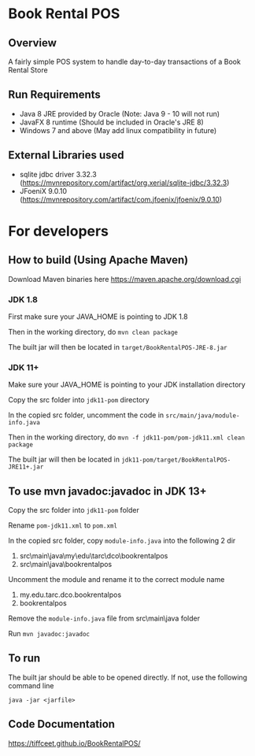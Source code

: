 # Book Rental POS
## Overview
A fairly simple POS system to handle day-to-day transactions of a Book Rental Store

## Run Requirements

- Java 8 JRE provided by Oracle (Note: Java 9 - 10 will not run)
- JavaFX 8 runtime (Should be included in Oracle's JRE 8)
- Windows 7 and above (May add linux compatibility in future)

## External Libraries used

- sqlite jdbc driver 3.32.3 (https://mvnrepository.com/artifact/org.xerial/sqlite-jdbc/3.32.3)
- JFoeniX 9.0.10 (https://mvnrepository.com/artifact/com.jfoenix/jfoenix/9.0.10)

# For developers

## How to build (Using Apache Maven)
Download Maven binaries here https://maven.apache.org/download.cgi 

### JDK 1.8
First make sure your JAVA_HOME is pointing to JDK 1.8

Then in the working directory, do `mvn clean package`

The built jar will then be located in `target/BookRentalPOS-JRE-8.jar`

### JDK 11+
Make sure your JAVA_HOME is pointing to your JDK installation directory

Copy the src folder into `jdk11-pom` directory

In the copied src folder, uncomment the code in `src/main/java/module-info.java` 

Then in the working directory, do `mvn -f jdk11-pom/pom-jdk11.xml clean package`

The built jar will then be located in `jdk11-pom/target/BookRentalPOS-JRE11+.jar`

## To use mvn javadoc:javadoc in JDK 13+
Copy the src folder into `jdk11-pom` folder

Rename `pom-jdk11.xml` to `pom.xml`

In the copied src folder, copy `module-info.java` into the following 2 dir
1. src\main\java\my\edu\tarc\dco\bookrentalpos
2. src\main\java\bookrentalpos

Uncomment the module and rename it to the correct module name
1. my.edu.tarc.dco.bookrentalpos
2. bookrentalpos

Remove the `module-info.java` file from src\main\java folder

Run `mvn javadoc:javadoc`

## To run

The built jar should be able to be opened directly. If not, use the following command line

`java -jar <jarfile>`

## Code Documentation
https://tiffceet.github.io/BookRentalPOS/

